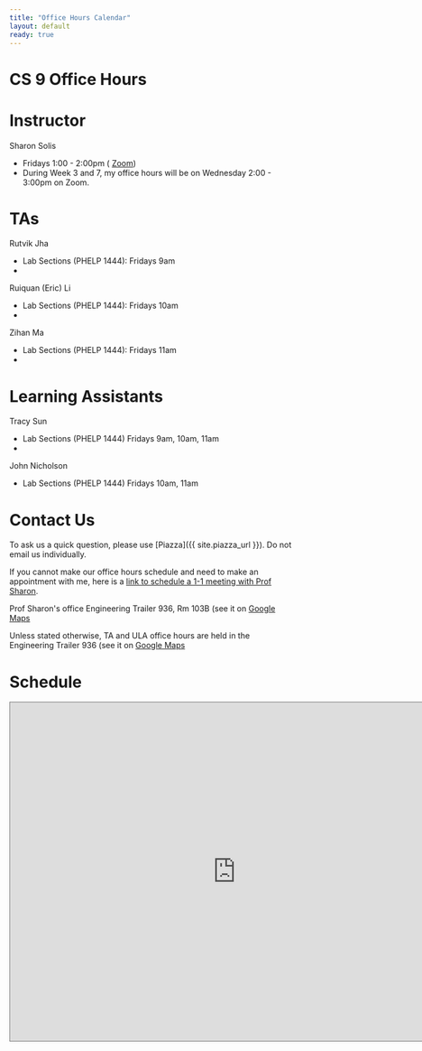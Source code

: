 ```yaml
---
title: "Office Hours Calendar"
layout: default
ready: true
---
```


<h1><strong>CS 9 Office Hours</strong></h1>

# Instructor
Sharon Solis

* Fridays 1:00 - 2:00pm ( [Zoom](https://ucsb.zoom.us/j/8053640282?omn=86863399291))
* During Week 3 and 7, my office hours will be on Wednesday 2:00 - 3:00pm on Zoom.

# TAs

Rutvik Jha
* Lab Sections (PHELP 1444): Fridays 9am
* 

Ruiquan (Eric) Li
* Lab Sections (PHELP 1444): Fridays 10am
* 

Zihan Ma
* Lab Sections (PHELP 1444): Fridays 11am
* 

# Learning Assistants

Tracy Sun
* Lab Sections (PHELP 1444) Fridays 9am, 10am, 11am
* 

John Nicholson
* Lab Sections (PHELP 1444) Fridays 10am, 11am


# Contact Us

To ask us a quick question, please use [Piazza]({{ site.piazza_url }}). Do not email us individually.

If you cannot make our office hours schedule and need to make an appointment with me, here is a [link to schedule a 1-1 meeting with Prof Sharon](https://calendar.google.com/calendar/u/0/appointments/AcZssZ1GAMq2Aq6UPKu_v-6NTAnaj1VJRyBhGm2KVkE=>).

Prof Sharon's office	Engineering Trailer 936, Rm 103B (see it on [Google Maps](https://maps.app.goo.gl/G2ZXNCLXaoG476Y9A)

Unless stated otherwise, TA and ULA office hours are held in the Engineering Trailer 936 (see it on [Google Maps](https://maps.app.goo.gl/G2ZXNCLXaoG476Y9A)


# Schedule


<iframe src="https://calendar.google.com/calendar/embed?height=600&wkst=1&ctz=America%2FLos_Angeles&bgcolor=%23ffffff&mode=WEEK&src=Y183MTFiNzQ5M2M1MjQyZGFjYjg2ODNjMDc5NmMwODM2ZGU2MDVjZjk0Mjc3ZmJmNWI0MjRjYWU4ODE2OTdmZDBlQGdyb3VwLmNhbGVuZGFyLmdvb2dsZS5jb20&color=%238E24AA" style="border:solid 1px #777" width="800" height="600" frameborder="0" scrolling="no"></iframe>
